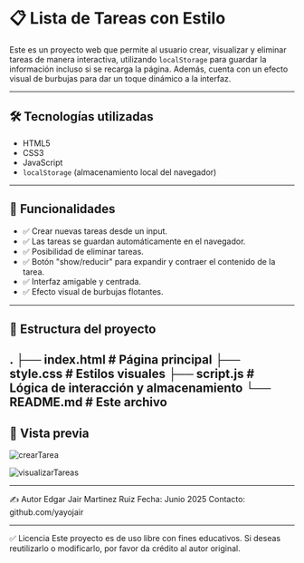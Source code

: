 # 📋 Lista de Tareas con Estilo

Este es un proyecto web que permite al usuario crear, visualizar y eliminar tareas de manera interactiva, utilizando `localStorage` para guardar la información incluso si se recarga la página. Además, cuenta con un efecto visual de burbujas para dar un toque dinámico a la interfaz.

---

## 🛠️ Tecnologías utilizadas

- HTML5
- CSS3
- JavaScript
- `localStorage` (almacenamiento local del navegador)

---

## 🎯 Funcionalidades

- ✅ Crear nuevas tareas desde un input.
- ✅ Las tareas se guardan automáticamente en el navegador.
- ✅ Posibilidad de eliminar tareas.
- ✅ Botón "show/reducir" para expandir y contraer el contenido de la tarea.
- ✅ Interfaz amigable y centrada.
- ✅ Efecto visual de burbujas flotantes.

---

## 📂 Estructura del proyecto

.
├── index.html # Página principal
├── style.css # Estilos visuales
├── script.js # Lógica de interacción y almacenamiento
└── README.md # Este archivo
---

## 📸 Vista previa
![crearTarea](https://github.com/user-attachments/assets/199288a7-3906-4df1-a3d7-6eb8afb30084)

![visualizarTareas](https://github.com/user-attachments/assets/38a129d5-d471-4b04-8c30-a2d7735643d7)

---
✍️ Autor
Edgar Jair Martinez Ruiz
Fecha: Junio 2025
Contacto: github.com/yayojair

---
✅ Licencia
Este proyecto es de uso libre con fines educativos. Si deseas reutilizarlo o modificarlo, por favor da crédito al autor original.
